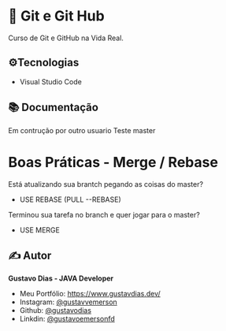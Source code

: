 # 📑 Git e Git Hub

Curso de Git e GitHub na Vida Real.

## ⚙️Tecnologias

- Visual Studio Code

## 📚 Documentação

Em contrução por outro usuario
Teste master

# Boas Práticas - Merge / Rebase

Está atualizando sua brantch pegando as coisas do master?

- USE REBASE (PULL --REBASE)

Terminou sua tarefa no branch e quer jogar para o master?

- USE MERGE


## ✍️ Autor

**Gustavo Dias - JAVA Developer**

- Meu Portfólio: https://www.gustavdias.dev/
- Instagram: [@gustavvemerson](https://www.instagram.com/gustavvemerson/)
- Github: [@gustavodias](https://github.com/gustavodias)
- Linkdin: [@gustavoemersonfd](https://www.linkedin.com/in/gustavoemersonfd/)

